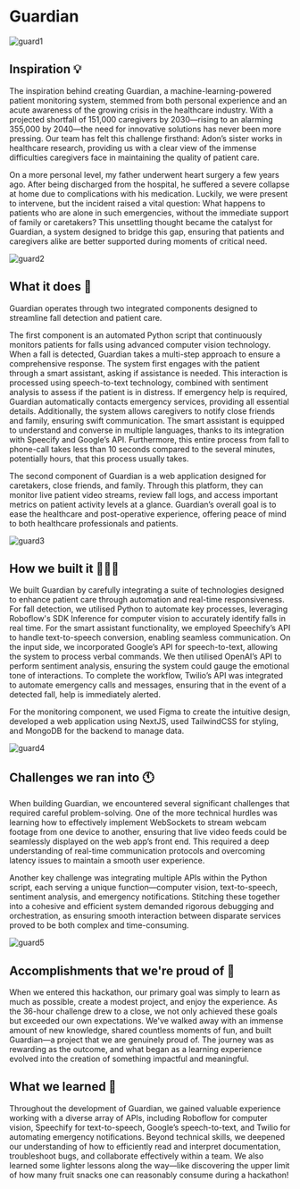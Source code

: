 # Guardian
![guard1](https://github.com/user-attachments/assets/f0231c91-bfc5-4349-a87f-e12e63568cfc)

## Inspiration 💡
The inspiration behind creating Guardian, a machine-learning-powered patient monitoring system, stemmed from both personal experience and an acute awareness of the growing crisis in the healthcare industry. With a projected shortfall of 151,000 caregivers by 2030—rising to an alarming 355,000 by 2040—the need for innovative solutions has never been more pressing. Our team has felt this challenge firsthand: Adon’s sister works in healthcare research, providing us with a clear view of the immense difficulties caregivers face in maintaining the quality of patient care.

On a more personal level, my father underwent heart surgery a few years ago. After being discharged from the hospital, he suffered a severe collapse at home due to complications with his medication. Luckily, we were present to intervene, but the incident raised a vital question: What happens to patients who are alone in such emergencies, without the immediate support of family or caretakers? This unsettling thought became the catalyst for Guardian, a system designed to bridge this gap, ensuring that patients and caregivers alike are better supported during moments of critical need.

![guard2](https://github.com/user-attachments/assets/eb120902-8ca3-4712-b1ba-fc905ad998e5)

## What it does 🚀
Guardian operates through two integrated components designed to streamline fall detection and patient care.

The first component is an automated Python script that continuously monitors patients for falls using advanced computer vision technology. When a fall is detected, Guardian takes a multi-step approach to ensure a comprehensive response. The system first engages with the patient through a smart assistant, asking if assistance is needed. This interaction is processed using speech-to-text technology, combined with sentiment analysis to assess if the patient is in distress. If emergency help is required, Guardian automatically contacts emergency services, providing all essential details. Additionally, the system allows caregivers to notify close friends and family, ensuring swift communication. The smart assistant is equipped to understand and converse in multiple languages, thanks to its integration with Speecify and Google’s API. Furthermore, this entire process from fall to phone-call takes less than 10 seconds compared to the several minutes, potentially hours, that this process usually takes.

The second component of Guardian is a web application designed for caretakers, close friends, and family. Through this platform, they can monitor live patient video streams, review fall logs, and access important metrics on patient activity levels at a glance. Guardian’s overall goal is to ease the healthcare and post-operative experience, offering peace of mind to both healthcare professionals and patients.

![guard3](https://github.com/user-attachments/assets/fca06c10-485a-4424-8960-bba942360236)

## How we built it 👨🏽‍💻
We built Guardian by carefully integrating a suite of technologies designed to enhance patient care through automation and real-time responsiveness. For fall detection, we utilised Python to automate key processes, leveraging Roboflow's SDK Inference for computer vision to accurately identify falls in real time. For the smart assistant functionality, we employed Speechify’s API to handle text-to-speech conversion, enabling seamless communication. On the input side, we incorporated Google’s API for speech-to-text, allowing the system to process verbal commands. We then utilised OpenAI’s API to perform sentiment analysis, ensuring the system could gauge the emotional tone of interactions. To complete the workflow, Twilio’s API was integrated to automate emergency calls and messages, ensuring that in the event of a detected fall, help is immediately alerted.

For the monitoring component, we used Figma to create the intuitive design, developed a web application using NextJS, used TailwindCSS for styling, and MongoDB for the backend to manage data.

![guard4](https://github.com/user-attachments/assets/d2888c6e-2933-45e1-a6a4-3d2bb5ee7b31)

## Challenges we ran into 🕚
When building Guardian, we encountered several significant challenges that required careful problem-solving. One of the more technical hurdles was learning how to effectively implement WebSockets to stream webcam footage from one device to another, ensuring that live video feeds could be seamlessly displayed on the web app’s front end. This required a deep understanding of real-time communication protocols and overcoming latency issues to maintain a smooth user experience.

Another key challenge was integrating multiple APIs within the Python script, each serving a unique function—computer vision, text-to-speech, sentiment analysis, and emergency notifications. Stitching these together into a cohesive and efficient system demanded rigorous debugging and orchestration, as ensuring smooth interaction between disparate services proved to be both complex and time-consuming.

![guard5](https://github.com/user-attachments/assets/41aa08da-6eb6-4718-a99b-9271008003ad)

## Accomplishments that we're proud of 🥇
When we entered this hackathon, our primary goal was simply to learn as much as possible, create a modest project, and enjoy the experience. As the 36-hour challenge drew to a close, we not only achieved these goals but exceeded our own expectations. We've walked away with an immense amount of new knowledge, shared countless moments of fun, and built Guardian—a project that we are genuinely proud of. The journey was as rewarding as the outcome, and what began as a learning experience evolved into the creation of something impactful and meaningful.

## What we learned 🧠
Throughout the development of Guardian, we gained valuable experience working with a diverse array of APIs, including Roboflow for computer vision, Speechify for text-to-speech, Google’s speech-to-text, and Twilio for automating emergency notifications. Beyond technical skills, we deepened our understanding of how to efficiently read and interpret documentation, troubleshoot bugs, and collaborate effectively within a team. We also learned some lighter lessons along the way—like discovering the upper limit of how many fruit snacks one can reasonably consume during a hackathon!

